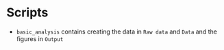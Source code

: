 # Scripts

- `basic_analysis` contains creating the data in `Raw data` and `Data` and the figures in `Output`
